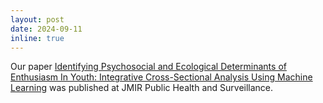 ```yaml
---
layout: post
date: 2024-09-11
inline: true
---
```


Our paper [Identifying Psychosocial and Ecological Determinants of Enthusiasm In Youth: Integrative Cross-Sectional Analysis Using Machine Learning](https://doi.org/10.2196/48705) was published at JMIR Public Health and Surveillance.